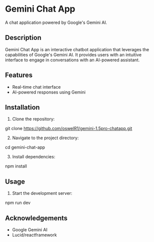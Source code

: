 # Gemini Chat App

A chat application powered by Google's Gemini AI.

## Description

Gemini Chat App is an interactive chatbot application that leverages the capabilities of Google's Gemini AI. It provides users with an intuitive interface to engage in conversations with an AI-powered assistant.

## Features

- Real-time chat interface
- AI-powered responses using Gemini


## Installation

1. Clone the repository:

git clone https://github.com/oswelR1/gemini-1.5pro-chatapp.git

2. Navigate to the project directory:

cd gemini-chat-app

3. Install dependencies:

npm install


## Usage

1. Start the development server:

  npm run dev


## Acknowledgements

- Google Gemini AI
- Lucid/reactframework
